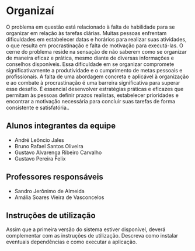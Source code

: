 # Organizaí

O problema em questão está relacionado à falta de habilidade para se organizar em relação às tarefas diárias. Muitas pessoas enfrentam dificuldades em  estabelecer datas e horários para realizar suas atividades, o que resulta em procrastinação e falta de motivação para executá-las. O cerne do problema reside  na sensação de não saberem como se organizar de maneira eficaz e prática, mesmo diante de diversas informações e conselhos disponíveis. Essa dificuldade  em se organizar compromete significativamente a produtividade e o cumprimento de metas pessoais e profissionais. A falta de uma abordagem concreta e aplicável à organização e ao combate à procrastinação é uma barreira significativa para superar esse  desafio. É essencial desenvolver estratégias práticas e eficazes que permitam às pessoas definir prazos realistas, estabelecer prioridades e encontrar a  motivação necessária para concluir suas tarefas de forma consistente e satisfatória..

## Alunos integrantes da equipe

* André Leôncio Jales
* Bruno Rafael Santos Oliveira
* Gustavo Alvarenga Ribeiro Carvalho
* Gustavo Pereira Felix

## Professores responsáveis

* Sandro Jerônimo de Almeida
* Amália Soares Vieira de Vasconcelos

## Instruções de utilização

Assim que a primeira versão do sistema estiver disponível, deverá complementar com as instruções de utilização. Descreva como instalar eventuais dependências e como executar a aplicação.
